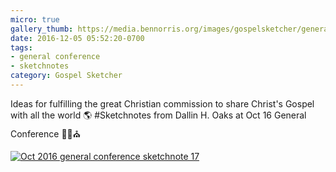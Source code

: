 ```yaml
---
micro: true
gallery_thumb: https://media.bennorris.org/images/gospelsketcher/general-conference/oct-2016/oct-16-2-oaks.jpg
date: 2016-12-05 05:52:20-0700
tags:
- general conference
- sketchnotes
category: Gospel Sketcher
---
```


Ideas for fulfilling the great Christian commission to share Christ's Gospel with all the world 🌎
#Sketchnotes from Dallin H. Oaks at Oct 16 General Conference ✍🏼⛪️

[![Oct 2016 general conference sketchnote 17](https://media.bennorris.org/images/gospelsketcher/general-conference/oct-2016/oct-16-2-oaks.jpg)](https://media.bennorris.org/images/gospelsketcher/general-conference/oct-2016/oct-16-2-oaks.jpg)